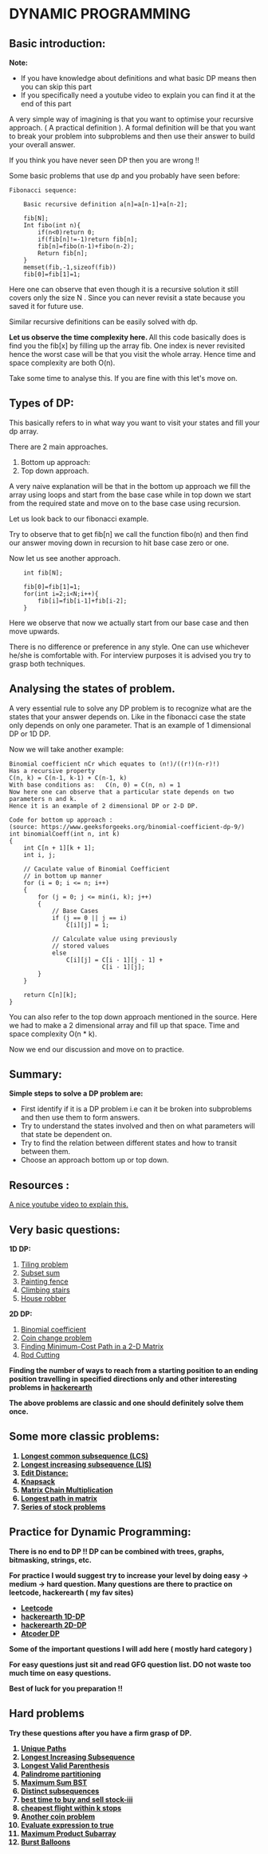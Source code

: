# DYNAMIC PROGRAMMING

## Basic introduction:

<b> Note: </b>
- If you have knowledge about definitions and what basic DP means then you can skip this part
- If you specifically need a youtube video to explain you can find it at the end of this part

A very simple way of imagining is that you want to optimise your recursive approach. ( A practical definition ).
A formal definition will be that you want to break your problem into subproblems and then use their answer to build your overall answer.

If you think you have never seen DP then you are wrong !!

Some basic problems that use dp and you probably have seen before:

```
Fibonacci sequence:

	Basic recursive definition a[n]=a[n-1]+a[n-2];

	fib[N];
	Int fibo(int n){
		if(n<0)return 0;
		if(fib[n]!=-1)return fib[n];
		fib[n]=fibo(n-1)+fibo(n-2);
		Return fib[n];
	}
	memset(fib,-1,sizeof(fib))
	fib[0]=fib[1]=1;

```
Here one can observe that even though it is a recursive solution it still covers only the size N . Since you can never revisit a state because you saved it for future use. <br>

Similar recursive definitions can be easily solved with dp. <br>

<b> Let us observe the time complexity here. </b>
All this code basically does is find you the fib[x] by filling up the array fib. One index is never revisited hence the worst case will be that you visit the whole array. Hence time and space complexity are both O(n).


Take some time to analyse this. If you are fine with this let's move on.



## Types of DP:

This basically refers to in what way you want to visit your states and fill your dp array.

There are 2 main approaches.

1. Bottom up approach:
2. Top down approach.

A very naive explanation will be that in the bottom up approach we fill the array using loops and start from the base case while in top down we start from the required state and move on to the base case using recursion.

Let us look back to our fibonacci example.

Try to observe that to get fib[n] we call the function fibo(n) and then find our answer moving down in recursion to hit base case zero or one.

Now let us see another approach.
```
	int fib[N];

	fib[0]=fib[1]=1;
	for(int i=2;i<N;i++){
		fib[i]=fib[i-1]+fib[i-2];
	}
```
Here we observe that now we actually start from our base case and then move upwards.

There is no difference or preference in any style. One can use whichever he/she is comfortable with. For interview purposes it is advised you try to grasp both techniques.



## Analysing the states of problem.

A very essential rule to solve any DP problem is to recognize what are the states that your answer depends on. Like in the fibonacci case the state only depends on only one parameter. That is an example of 1 dimensional DP or 1D DP.

Now we will take another example:

```
Binomial coefficient nCr which equates to (n!)/((r!)(n-r)!)
Has a recursive property 
C(n, k) = C(n-1, k-1) + C(n-1, k)
With base conditions as:   C(n, 0) = C(n, n) = 1
Now here one can observe that a particular state depends on two parameters n and k.
Hence it is an example of 2 dimensional DP or 2-D DP.

Code for bottom up approach :
(source: https://www.geeksforgeeks.org/binomial-coefficient-dp-9/) 
int binomialCoeff(int n, int k)
{
    int C[n + 1][k + 1];
    int i, j;
 
    // Caculate value of Binomial Coefficient
    // in bottom up manner
    for (i = 0; i <= n; i++)
    {
        for (j = 0; j <= min(i, k); j++)
        {
            // Base Cases
            if (j == 0 || j == i)
                C[i][j] = 1;
 
            // Calculate value using previously
            // stored values
            else
                C[i][j] = C[i - 1][j - 1] +
                          C[i - 1][j];
        }
    }
 
    return C[n][k];
}

```
You can also refer to the top down approach mentioned in the source.
Here we had to make a 2 dimensional array and fill up that space.
Time and space complexity O(n * k).

Now we end our discussion and move on to practice.

## Summary:

<b>Simple steps to solve a DP problem are:</b>
- First identify if it is a DP problem i.e can it be broken into subproblems and then use them to form answers.
- Try to understand the states involved and then on what parameters will that state be dependent on.
- Try to find the relation between different states and how to transit between them.
- Choose an approach bottom up or top down.



## Resources :
[A nice youtube video to explain this.](https://www.youtube.com/watch?v=vYquumk4nWw)




## Very basic questions:

<b>1D DP:</b>

1. [Tiling problem](https://www.geeksforgeeks.org/tiling-problem/)
2. [Subset sum](https://www.geeksforgeeks.org/subset-sum-divisible-m/)
3. [Painting fence](https://www.geeksforgeeks.org/painting-fence-algorithm/)
4. [Climbing stairs](https://leetcode.com/problems/climbing-stairs/)
5. [House robber](https://leetcode.com/problems/house-robber/)

<b>2D DP:</b>

1. [Binomial coefficient](https://www.geeksforgeeks.org/binomial-coefficient-dp-9/)
2. [Coin change problem](https://www.geeksforgeeks.org/coin-change-dp-7/) 
3. [Finding Minimum-Cost Path in a 2-D Matrix](https://www.geeksforgeeks.org/min-cost-path-dp-6/)
4. [Rod Cutting](https://www.geeksforgeeks.org/cutting-a-rod-dp-13/)

<b> Finding the number of ways to reach from a starting position to an ending position travelling in specified directions only and other interesting problems in<b> [hackerearth](https://www.hackerearth.com/practice/algorithms/dynamic-programming/2-dimensional/tutorial/)



<b>The above problems are classic and one should definitely solve them once.</b>


## Some more classic problems:

1. [Longest common subsequence (LCS)](https://www.geeksforgeeks.org/dynamic-programming-set-4-longest-common-subsequence/)
2. [Longest increasing subsequence (LIS)](https://www.geeksforgeeks.org/longest-increasing-subsequence-dp-3/)
3. [Edit Distance:](https://www.geeksforgeeks.org/edit-distance-dp-5/ )
4. [Knapsack](https://www.geeksforgeeks.org/0-1-knapsack-problem-dp-10/)
5. [Matrix Chain Multiplication](https://www.geeksforgeeks.org/matrix-chain-multiplication-dp-8/)
6. [Longest path in matrix](https://www.geeksforgeeks.org/find-the-longest-path-in-a-matrix-with-given-constraints/ )
7. [Series of stock problems](https://leetcode.com/problems/best-time-to-buy-and-sell-stock-with-transaction-fee/discuss/108870/Most-consistent-ways-of-dealing-with-the-series-of-stock-problems)

## Practice for Dynamic Programming:

There is no end to DP !!
DP can be combined with trees, graphs, bitmasking, strings, etc.

For practice I would suggest try to increase your level by doing easy -> medium -> hard question.
Many questions are there to practice on leetcode, hackerearth ( my fav sites)
- [Leetcode](https://leetcode.com/tag/dynamic-programming/)
- [hackerearth 1D-DP](https://www.hackerearth.com/practice/algorithms/dynamic-programming/introduction-to-dynamic-programming-1/practice-problems/) 
- [hackerearth 2D-DP](https://www.hackerearth.com/practice/algorithms/dynamic-programming/2-dimensional/practice-problems/)
- [Atcoder DP](https://atcoder.jp/contests/dp/tasks)

Some of the important questions I will add here ( mostly hard category )

For easy questions just sit and read GFG question list. DO not waste too much time on easy questions.

<b>Best of luck for you preparation !! </b>

## Hard problems

Try these questions after you have a firm grasp of DP.


1. [Unique Paths](https://leetcode.com/problems/unique-paths/)
2. [Longest Increasing Subsequence](https://leetcode.com/problems/longest-increasing-subsequence/)
3. [Longest Valid Parenthesis](https://leetcode.com/problems/longest-valid-parentheses/ )
4. [Palindrome partitioning](https://leetcode.com/problems/palindrome-partitioning-ii/ )
5. [Maximum Sum BST](https://leetcode.com/problems/maximum-sum-bst-in-binary-tree/ )
7. [Distinct subsequences](https://leetcode.com/problems/distinct-subsequences/ )
8. [best time to buy and sell stock-iii](https://leetcode.com/problems/best-time-to-buy-and-sell-stock-iii/ )
9. [cheapest flight within k stops](https://leetcode.com/problems/cheapest-flights-within-k-stops/ )
10. [Another coin problem](https://www.interviewbit.com/problems/another-coin-problem/)
11. [Evaluate expression to true](https://www.interviewbit.com/problems/evaluate-expression-to-true/)
12. [Maximum Product Subarray](https://leetcode.com/problems/maximum-product-subarray/)
13. [Burst Balloons](https://leetcode.com/problems/burst-balloons/)